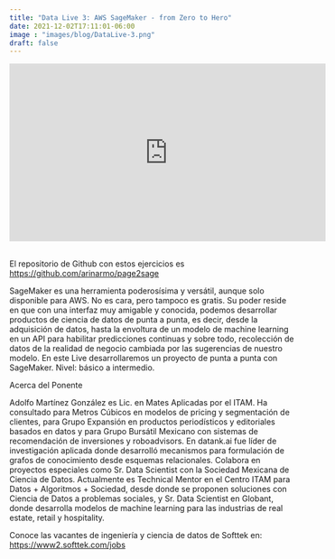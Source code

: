 ```yaml
---
title: "Data Live 3: AWS SageMaker - from Zero to Hero"
date: 2021-12-02T17:11:01-06:00
image : "images/blog/DataLive-3.png"
draft: false
---
```


<div class="container">

<center>
<iframe width="560" height="315" src="https://www.youtube.com/embed/TsYJfHMMtNc" title="YouTube video player" frameborder="0" allow="accelerometer; autoplay; clipboard-write; encrypted-media; gyroscope; picture-in-picture" allowfullscreen></iframe>
</center>

<br>

El repositorio de Github con estos ejercicios es https://github.com/arinarmo/page2sage

SageMaker es una herramienta poderosísima y versátil, aunque solo disponible para AWS. No es cara, pero tampoco es gratis. Su poder reside en que con una interfaz muy amigable y conocida, podemos desarrollar productos de ciencia de datos de punta a punta, es decir, desde la adquisición de datos, hasta la envoltura de un modelo de machine learning en un API para habilitar predicciones continuas y sobre todo, recolección de datos de la realidad de negocio cambiada por las sugerencias de nuestro modelo.
En este Live desarrollaremos un proyecto de punta a punta con SageMaker.
Nivel: básico a intermedio.

Acerca del Ponente

Adolfo Martínez González es Lic. en Mates Aplicadas por el ITAM. Ha consultado para Metros Cúbicos en modelos de pricing y segmentación de clientes, para Grupo Expansión en productos periodísticos y editoriales basados en datos y para Grupo Bursátil Mexicano con sistemas de recomendación de inversiones y roboadvisors. En datank.ai fue líder de investigación aplicada donde desarrolló mecanismos para formulación de grafos de conocimiento desde esquemas relacionales. Colabora en proyectos especiales como Sr. Data Scientist con la Sociedad Mexicana de Ciencia de Datos. Actualmente es Technical Mentor en el Centro ITAM para Datos + Algoritmos + Sociedad, desde donde se proponen soluciones con Ciencia de Datos a problemas sociales, y Sr. Data Scientist en Globant, donde desarrolla modelos de machine learning para las industrias de real estate, retail y hospitality.

Conoce las vacantes de ingeniería y ciencia de datos de Softtek en:
https://www2.softtek.com/jobs

</div>